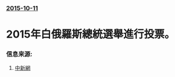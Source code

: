 ### [2015-10-11](/news/2015/10/11/index.md)

##### 
# 2015年白俄羅斯總統選舉進行投票。 




### 信息来源:

1. [中新網](http://www.chinanews.com/gj/2015/10-11/7563431.shtml)
